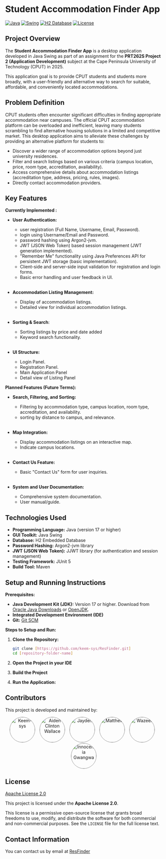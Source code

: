 # Student Accommodation Finder App 

[![Java](https://img.shields.io/badge/Java-17+-orange.svg?style=flat-square)](https://www.java.com/)
[![Swing](https://img.shields.io/badge/Java%20Swing-GUI-blue.svg?style=flat-square)](https://docs.oracle.com/javase/tutorial/uiswing/)
[![H2 Database](https://img.shields.io/badge/H2%20Database-Embedded-lightgrey.svg?style=flat-square)](https://www.h2database.com/html/)
[![License](https://img.shields.io/badge/Apache%202.0-License-blue.svg?style=flat-square&logo=apache)](LICENSE) 

<!-- TODO: ADD SCREENSHOT OF THE APP -->

## Project Overview

The **Student Accommodation Finder App** is a desktop application developed in Java Swing as part of an assignment for the
**PRT262S Project 2 (Application Development)** subject at the Cape Peninsula University of Technology (CPUT) in 2025.

This application goal is to provide CPUT students and students more broadly, 
with a user-friendly and alternative way to search for suitable, affordable, and conveniently located accommodations.

## Problem Definition

CPUT students often encounter significant difficulties in finding appropriate accommodation near campuses. The official CPUT accommodation platform can be overloaded and inefficient, leaving many students scrambling to find alternative housing solutions in a limited and competitive market. This desktop application aims to alleviate these challenges by providing an alternative platform for students to:

- Discover a wider range of accommodation options beyond just university residences.
- Filter and search listings based on various criteria (campus location, price, room type, accreditation, availability).
- Access comprehensive details about accommodation listings (accreditation type, address, pricing, rules, images).
- Directly contact accommodation providers.

## Key Features 

**Currently Implemented :**

- **User Authentication:**
    -  user registration (Full Name, Username, Email, Password).
    -  login using Username/Email and Password.
    -  password hashing using Argon2-jvm.
    - JWT (JSON Web Token) based session management (JWT generation implemented).
    - "Remember Me" functionality using Java Preferences API for persistent JWT storage (basic implementation).
    - Client-side and server-side input validation for registration and login forms.
    - Basic error handling and user feedback in UI.
      <br><br/>
- **Accommodation Listing Management:**
    - Display of accommodation listings.
    - Detailed view for individual accommodation listings.
<br><br/>
  
- **Sorting & Search**:
    - Sorting listings by price and date added
    - Keyword search functionality.
      <br><br/>
- **UI Structure:**
    - Login Panel.
    - Registration Panel.
    - Main Application Panel
    - Detail view of Listing Panel

**Planned Features (Future Terms):**
- **Search, Filtering, and Sorting:**
    - Filtering by accommodation type, campus location, room type, accreditation, and availability.
    - sorting by distance to campus, and relevance.
      <br><br/>

- **Map Integration:**
    - Display accommodation listings on an interactive map.
    - Indicate campus locations.
<br><br/>

- **Contact Us Feature:**
    - Basic "Contact Us" form for user inquiries.
      <br><br/>

- **System and User Documentation:**
    - Comprehensive system documentation.
    - User manual/guide.

## Technologies Used

- **Programming Language:** Java (version 17 or higher)
- **GUI Toolkit:** Java Swing
- **Database:** H2 Embedded Database
- **Password Hashing:** Argon2-jvm library
- **JWT (JSON Web Token):** JJWT library (for authentication and session management)
- **Testing Framework:** JUnit 5
- **Build Tool:** Maven 

## Setup and Running Instructions

**Prerequisites:**

- **Java Development Kit (JDK):**  Version 17 or higher. Download from [Oracle Java Downloads](https://www.oracle.com/java/technologies/javase-jdk-downloads.html) or [OpenJDK](https://openjdk.java.net/).
- **Integrated Development Environment (IDE)**
- **Git:** [Git SCM](https://git-scm.com/downloads)

**Steps to Setup and Run:**

1.  **Clone the Repository:**
    ```bash
    git clone [https://github.com/keem-sys/ResFinder.git]
    cd [repository-folder-name]
    ```
2.  **Open the Project in your IDE**

3.  **Build the Project**

4. **Run the Application:**


## Contributors
This project is developed and maintained by:

<div style="text-align: center;">
  <a href="https://github.com/keem-sys" target="_blank" style="display: inline-block; margin-right: 10px;">
    <img src="https://github.com/keem-sys.png?size=100" width="80px;" style="border-radius:50%; border: 1px solid #888;" alt="Keem-sys"/>
  </a>

  <a href="https://github.com/AidenWallace" target="_blank" style="display: inline-block; margin-right: 10px;">
    <img src="https://github.com/AidenWallace.png?size=100" width="80px;" style="border-radius:50%; border: 1px solid #888;" alt="Aiden Clinton Wallace"/>
  </a>

  <a href="https://github.com/Jaydenchoppa" target="_blank" style="display: inline-block; margin-right: 10px;">
    <img src="https://github.com/Jaydenchoppa.png?size=100" width="80px;" style="border-radius:50%; border: 1px solid #888;"
    alt="Jayden"/>
  </a>

  <a href="https://github.com/Matthew-codez" target="_blank" style="display: inline-block; margin-right: 10px;">
    <img src="https://github.com/Matthew-codez.png?size=100" width="80px;" style="border-radius:50%; border: 1px solid #888;"
    alt="Matthew"/>
  </a>

  <a href="https://github.com/WazeerG" target="_blank" style="display: inline-block; margin-right: 10px;">
    <img src="https://github.com/WazeerG.png?size=100" width="80px;" style="border-radius:50%; border: 1px solid #888;"
    alt="Wazeer"/>
  </a>

   <a href="https://github.com/Gwangwa-Innocentia" target="_blank" style="display: inline-block;">
    <img src="https://github.com/Gwangwa-Innocentia.png?size=100" width="80px;" style="border-radius:50%; border: 1px solid #888;"
      alt="Innocentia Gwangwa"/>
  </a>
</div>

## License

[Apache License 2.0](LICENSE)

This project is licensed under the **Apache License 2.0**.

This license is a permissive open-source license that grants broad freedoms to use, modify, 
and distribute the software for both commercial and non-commercial purposes. See the `LICENSE` file for the full license text.

## Contact Information
You can contact us by email at [ResFinder](mailto:iamwriter@regnum.slmail.me)